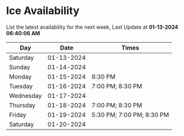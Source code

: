 # Ice Availability

List the latest availability for the next week, Last Update at **01-13-2024 06:40:06 AM**

| Day         | Date        | Times       |
| ----------- | ----------- | ----------- |
|Saturday|01-13-2024||
|Sunday|01-14-2024||
|Monday|01-15-2024|8:30 PM|
|Tuesday|01-16-2024|7:00 PM; 8:30 PM|
|Wednesday|01-17-2024||
|Thursday|01-18-2024|7:00 PM; 8:30 PM|
|Friday|01-19-2024|5:30 PM; 7:00 PM; 8:30 PM|
|Saturday|01-20-2024||
